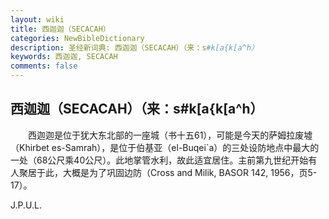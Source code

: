 ```yaml
---
layout: wiki
title: 西迦迦（SECACAH）
categories: NewBibleDictionary
description: 圣经新词典: 西迦迦（SECACAH）（来：s#k[a{k[a^h）
keywords: 西迦迦, SECACAH
comments: false
---
```


## 西迦迦（SECACAH）（来：s#k[a{k[a^h）

　　西迦迦是位于犹大东北部的一座城（书十五61），可能是今天的萨姆拉废墟（Khirbet es-Samrah），是位于伯基亚（el-Buqei`a）的三处设防地点中最大的一处（68公尺乘40公尺）。此地掌管水利，故此适宜居住。主前第九世纪开始有人聚居于此，大概是为了巩固边防（Cross and Milik, BASOR 142, 1956，页5-17）。

J.P.U.L.








